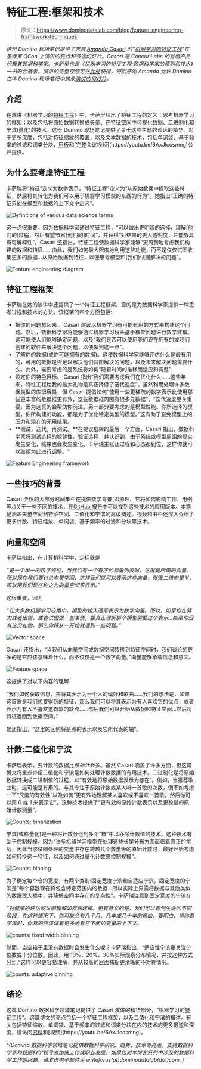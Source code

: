# 特征工程:框架和技术

> 原文：<https://www.dominodatalab.com/blog/feature-engineering-framework-techniques>

*这份 Domino 现场笔记提供了来自 [Amanda Casari](https://www.linkedin.com/in/amcasari/) 的“[机器学习的特征工程](https://youtu.be/6AxJlcosmng)”在圣保罗 QCon 上演讲的亮点和节选幻灯片。Casari 是 Concur Labs 的首席产品经理兼数据科学家。卡萨里也是《机器学习的特征工程:数据科学家的原则和技术》一书的合著者。演讲的完整视频可在[此处](https://youtu.be/6AxJlcosmng)获得，特别感谢 Amanda 允许 Domino 在本 Domino 现场笔记中摘录[演讲的幻灯片](https://www.slideshare.net/AmandaCasari/feature-engineering-for-machine-learning-at-qconsp?)。*

## 介绍

在演讲《机器学习的[特征工程](https://youtu.be/6AxJlcosmng)》中，卡萨里给出了特征工程的定义；思考机器学习的框架；以及包括将原始数据转换成矢量、在特征空间中可视化数据、二进制化和宁滨(量化)的技术。这份 Domino 现场笔记提供了关于这些主题的谈话的精华。对于更多深度，包括对特征缩放的覆盖，以及文本数据的技术，包括单词袋、基于频率的过滤和词类分块，[甲板](https://www.slideshare.net/AmandaCasari/feature-engineering-for-machine-learning-at-qconsp?)和[完整会议视频](https://youtu.be/6AxJlcosmng)公开提供。

## 为什么要考虑特征工程

卡萨瑞将“特征”定义为数字表示，“特征工程”定义为“从原始数据中提取这些特征，然后将其转化为我们可以用于机器学习模型的东西的行为”。她指出“正确的特征只能在模型和数据的上下文中定义”。

![Definitions of various data science terms](img/773147f4644a7e51a9281c26e34ddcce.png)

这一点很重要，因为数据科学家通过特征工程，“可以做出更明智的选择，理解[他们的]过程，然后有望节省[他们的]时间”，并获得“对结果的更大透明度，并能够具有可解释性”。Casari 还指出，特征工程使数据科学家能够“更周到地考虑我们构建的数据和特征……由此，我们如何最大限度地利用这些功能，而不是仅仅试图收集更多的数据…从原始数据到特征，以便思考模型和(我们)试图解决的问题”。

![Feature engineering diagram](img/16c16f15f2c2de7d5a9b8d075f4be128.png)

## 特征工程框架

卡萨瑞在她的演讲中还提供了一个特征工程框架。目的是为数据科学家提供一种思考过程和技术的方法。该框架的四个方面包括:

*   把你的问题框起来。 Casari 建议以机器学习有可能有用的方式来构建这个问题。然后，数据科学家将能够通过机器学习镜头基于框架问题进行数学建模。这可能使人们能够确定问题，以及“我们是否可以使用我们现在拥有的或我们创建的软件来解决这个问题，以便做到这一点”。
*   了解你的数据(或你可能拥有的数据)。这使数据科学家能够评估什么是最有用的，可用的数据是否足以解决他们试图解决的问题，以及未来解决问题需要什么。此外，需要考虑的是系统将如何“随着时间的推移而适应和调整”
*   设定你的特色目标。 Casari 指出“我们需要考虑我们在优化什么……这些年来，特性工程给我的最大礼物是真正降低了迭代速度”。虽然利用处理许多数据类型的库很容易，但 Casari 提倡如何“使用一些更稀疏的数字表示比使用那些更丰富的数据框更有效，这些数据框周围有很多元数据”，“迭代速度至关重要，因为这真的会帮助你前进。另一部分要考虑的是模型性能。你所选择的模型，你所构建的功能，都是为了优化特定类型的模型。”这有助于避免模型上的压力和潜在的无用结果。
*   **测试，迭代，再测试。**在提议框架的最后一个方面，Casari 指出，数据科学家将测试选择的稳健性，验证选择，并认识到，由于系统或模型周围的现实发生变化，结果也会发生变化。卡萨瑞主张让过程和心态都到位，这样你就可以继续为此进行调整。"

![Feature Engineering framework](img/a0bc4bca6c5e0840969bc6aa45728b39.png)

## 一些技巧的背景

Casari 会议的大部分时间集中在提供数学背景(即原理、它将如何影响工作、用例等。)关于一些不同的技术，在[GitHub 报告](https://github.com/alicezheng/feature-engineering-book)中可以找到这些技术的应用版本。本笔记涵盖矢量空间到特征空间、二值化和宁滨的高级概述。视频和书中还深入介绍了更多计数、特征缩放、单词袋、基于频率的过滤和分块等技术。

## 向量和空间

卡萨瑞指出，在计算机科学中，定标器是

*”是一个单一的数字特征，当我们有一个有序的标量列表时，这就是所谓的向量。所以现在我们要讨论向量空间，这样我们就可以表示这些向量，就像二维向量 V，可以用我们现在称之为向量空间来表示。”*

这很重要，因为

*“在大多数机器学习应用中，模型的输入通常表示为数字向量。所以，如果你在努力或者出错，或者试图做一些事情，要真正理解那个模型需要这个表示…如果你没有这份礼物，那么你将从一开始就遇到一些问题。”*

![Vector space](img/c63dc648988e784a482dc26af9f338b4.png)

Casari 还指出，“当我们从向量空间或数据空间转移到特征空间时，我们谈论的更多的是它应该意味着什么，而不仅仅是一个数字向量。”向量能够承载信息和意义。

![Feature space](img/ec7d6a52a3a40f9b12bd7bf1d6d30fb9.png)

这提供了对以下内容的理解

“我们如何获取信息，并将其表示为一个人的偏好和歌曲……我们的想法是，如果这首歌是我们想要得到的特征，那么我们可以将其表示为有人喜欢它的优点，或者表示为有人不喜欢这首歌的缺点……然后我们可以开始从数据和特征空间…然后将特征返回到数据空间。”

她还指出，“这里的区别将是点的表示以及它所代表的轴”。

## 计数:二值化和宁滨

卡萨瑞表示，要计数的数据比*原始计数*多。虽然 Casari 涵盖了许多方面，但这篇博文将重点介绍二值化和宁滨是如何处理计数数据的有用技术。二进制化是将原始数据转换成二进制值的过程，以“有效地将原始数据表示为存在”。例如，当推荐歌曲时，这可能是有用的。与其专注于原始计数或某人听一首歌的次数，倒不如考虑一下“尺度的有效性”以及如何“更有效地理解某人喜欢或不喜欢一首歌，然后你可以用 0 或 1 来表示它”。这种技术提供了“更有效的原始计数表示以及更稳健的原始计数测量”。

![Counts: binarization](img/7c342b719b83080dbbc78f0da28c1e87.png)

宁滨(或称量化)是一种将计数分组到多个“箱”中以移除计数值的技术。这种技术有助于控制规模，因为“许多机器学习模型在处理这些长尾分布方面面临着真正的挑战，因此当您试图处理的变量中存在跨越几个数量级的原始计数时，最好开始考虑如何转换这一特征，以及如何通过量化计数来控制规模”。

![Counts: binning](img/5ea9c7406ffd45a07e8ed16e8efebade.png)

为了确定每个仓的宽度，有两个类别:固定宽度宁滨和自适应宁滨。固定宽度的宁滨是“每个容器现在将包含特定范围内的数据…所以实际上只需将数据与其他类似的数据放入桶中，并降低空间中存在的复杂性”。卡萨瑞注意到固定宽度的宁滨在

*“对健康的评估或试图理解如疾病建模。更有意义的是，我们可以看到生命的不同阶段，在这种情况下，你可能会有几个月、几年或几十年的弯曲。要明白，当你看宁滨时，你真的应该试着更多地看它下面的变量的上下文。*

![counts: fixed width binning](img/0bc65465dfb9695ca77684f88ab894af.png)

然而，当空箱子里没有数据时会发生什么呢？卡萨瑞指出，“适应性宁滨更关注分位数或十分位数。因此，用 10%、20%、30%实际观察分布情况，并按这种方式分组,“这样可以更容易理解，并从较高的层面捕捉更清晰的不对称情况。

![counts: adaptive binning](img/1d493989a62e9795476a074957e27a00.png)

## 结论

这篇 Domino 数据科学领域笔记提供了 Casari 演讲的精华部分，“机器学习的[特征工程](https://youtu.be/6AxJlcosmng)”。这篇博文的亮点包括一个特征工程框架，以及二值化和宁滨的概述。有关包括特征缩放、单词袋、基于频率的过滤和词类分块在内的技术的更多报道和深度，请访问[资料](https://www.slideshare.net/AmandaCasari/feature-engineering-for-machine-learning-at-qconsp?)和[视频](https://youtu.be/6AxJlcosmng)。

*^(Domino 数据科学领域笔记提供数据科学研究、趋势、技术等亮点，支持数据科学家和数据科学领导者加快工作或职业发展。如果您对本博客系列中涉及的数据科学工作感兴趣，请发送电子邮件至 writeforus(at)dominodatalab(dot)com。)*